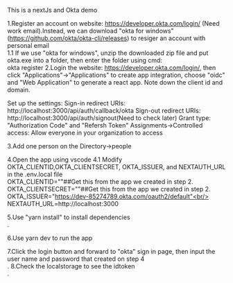 This is a nextJs and Okta demo<br/>

1.Register an account on website: https://developer.okta.com/login/ (Need work email).Instead, we can download "okta for windows"(https://github.com/okta/okta-cli/releases) to resiger an account with personal email<br/>
1.1 If we use "okta for windows", unzip the downloaded zip file and put okta.exe into a folder, then enter the folder using cmd:<br/>
okta register
2.Login the website: https://developer.okta.com/login/, then click "Applications"->"Applications" to create app integration, choose "oidc" and "Web Application" to generate a react app. Note down the client id and domain.<br/>

Set up the settings:
Sign-in redirect URIs: http://localhost:3000/api/auth/callback/okta Sign-out redirect URIs: http://localhost:3000/api/auth/signout(Need to check later) Grant type: "Authorization Code" and "Refersh Token" Assignments->Controlled access: Allow everyone in your organization to access

3.Add one person on the Directory->people<br/>


4.Open the app using vscode
4.1 Modify OKTA_CLIENTID,OKTA_CLIENTSECRET, OKTA_ISSUER, and NEXTAUTH_URL in the .env.local file<br/>
OKTA_CLIENTID=""##Get this from the app we created in step 2.<br/>
OKTA_CLIENTSECRET=""##Get this from the app we created in step 2.<br/>
OKTA_ISSUER="https://dev-85274789.okta.com/oauth2/default"<br/>
NEXTAUTH_URL=http://localhost:3000<br/>

5.Use "yarn install" to install dependencies<br/>.

6.Use yarn dev to run the app<br/>

7.Click the login button and forward to "okta" sign in page, then input the user name and password that created on step 4<br/>.
8.Check the localstorage to see the idtoken<br/>.


